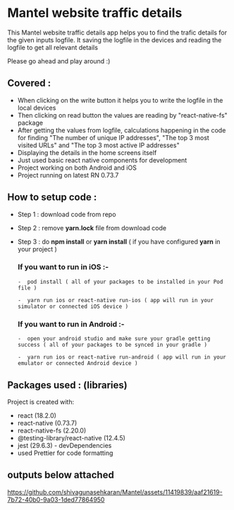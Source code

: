 # Mantel website traffic details

This Mantel website traffic details app helps you to find the trafic details for the given inputs logfile. 
It saving the logfile in the devices and reading the logfile to get all relevant details

Please go ahead and play around  :)


## Covered :

  - When clicking on the write button it helps you to write the logfile in the local devices
  - Then clicking on read button the values are reading by "react-native-fs" package
  - After getting the values from logfile, calculations happening in the code for finding "The number of unique IP addresses", "The top 3 most visited URLs" and "The top 3 most active IP addresses"
  - Displaying the details in the home screens itself
  - Just used basic react native components for development
  - Project working on both Android and iOS
  - Project running on latest RN 0.73.7

## How to setup code :

- Step 1 : 	download code from repo

- Step 2 : 	remove **yarn.lock** file from download code

- Step 3 : 	do **npm install** or **yarn install** ( if you have configured **yarn** in your project )

  ### If you want to run in iOS :-

      -  pod install ( all of your packages to be installed in your Pod file )

      -  yarn run ios or react-native run-ios ( app will run in your simulator or connected iOS device )
      
      
  ### If you want to run in Android :-

      -  open your android studio and make sure your gradle getting success ( all of your packages to be synced in your gradle )

      -  yarn run ios or react-native run-android ( app will run in your emulator or connected Android device )

## Packages used : (libraries)

  Project is created with:
    
  - react (18.2.0)
  - react-native (0.73.7)
  - react-native-fs (2.20.0)
  - @testing-library/react-native (12.4.5)
  - jest (29.6.3) - devDependencies
  - used Prettier for code formatting

## outputs below attached

https://github.com/shivagunasehkaran/Mantel/assets/11419839/aaf21619-7b72-40b0-9a03-1ded77864950
